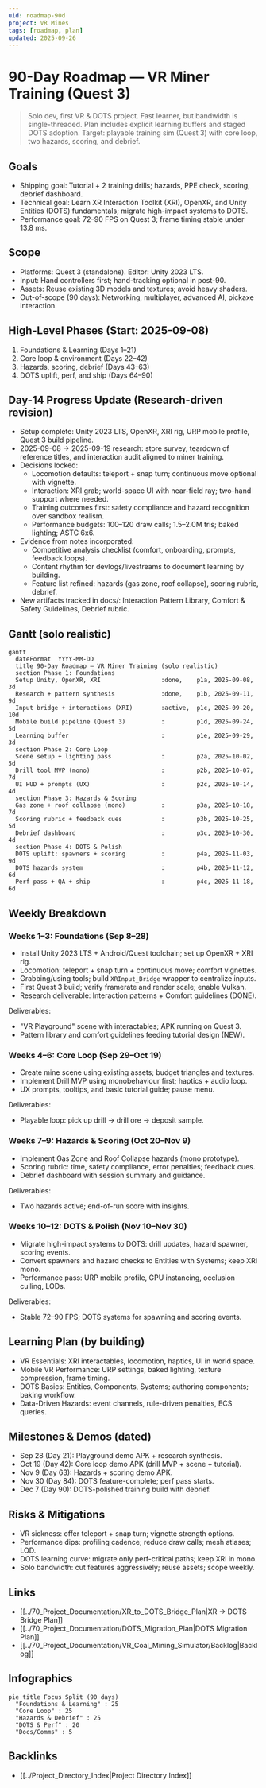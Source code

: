```yaml
---
uid: roadmap-90d
project: VR Mines
tags: [roadmap, plan]
updated: 2025-09-26
---
```


# 90-Day Roadmap — VR Miner Training (Quest 3)

> Solo dev, first VR & DOTS project. Fast learner, but bandwidth is single-threaded. Plan includes explicit learning buffers and staged DOTS adoption. Target: playable training sim (Quest 3) with core loop, two hazards, scoring, and debrief.

## Goals
- Shipping goal: Tutorial + 2 training drills; hazards, PPE check, scoring, debrief dashboard.
- Technical goal: Learn XR Interaction Toolkit (XRI), OpenXR, and Unity Entities (DOTS) fundamentals; migrate high-impact systems to DOTS.
- Performance goal: 72–90 FPS on Quest 3; frame timing stable under 13.8 ms.

## Scope
- Platforms: Quest 3 (standalone). Editor: Unity 2023 LTS.
- Input: Hand controllers first; hand-tracking optional in post-90.
- Assets: Reuse existing 3D models and textures; avoid heavy shaders.
- Out-of-scope (90 days): Networking, multiplayer, advanced AI, pickaxe interaction.

## High-Level Phases (Start: 2025-09-08)
1. Foundations & Learning (Days 1–21)
2. Core loop & environment (Days 22–42)
3. Hazards, scoring, debrief (Days 43–63)
4. DOTS uplift, perf, and ship (Days 64–90)

## Day-14 Progress Update (Research-driven revision)
- Setup complete: Unity 2023 LTS, OpenXR, XRI rig, URP mobile profile, Quest 3 build pipeline.
- 2025-09-08 → 2025-09-19 research: store survey, teardown of reference titles, and interaction audit aligned to miner training.
- Decisions locked:
  - Locomotion defaults: teleport + snap turn; continuous move optional with vignette.
  - Interaction: XRI grab; world-space UI with near-field ray; two-hand support where needed.
  - Training outcomes first: safety compliance and hazard recognition over sandbox realism.
  - Performance budgets: 100–120 draw calls; 1.5–2.0M tris; baked lighting; ASTC 6x6.
- Evidence from notes incorporated:
  - Competitive analysis checklist (comfort, onboarding, prompts, feedback loops).
  - Content rhythm for devlogs/livestreams to document learning by building.
  - Feature list refined: hazards (gas zone, roof collapse), scoring rubric, debrief.
- New artifacts tracked in docs/: Interaction Pattern Library, Comfort & Safety Guidelines, Debrief rubric.

## Gantt (solo realistic)
```mermaid
gantt
  dateFormat  YYYY-MM-DD
  title 90-Day Roadmap — VR Miner Training (solo realistic)
  section Phase 1: Foundations
  Setup Unity, OpenXR, XRI                 :done,    p1a, 2025-09-08, 3d
  Research + pattern synthesis             :done,    p1b, 2025-09-11, 9d
  Input bridge + interactions (XRI)        :active,  p1c, 2025-09-20, 10d
  Mobile build pipeline (Quest 3)          :         p1d, 2025-09-24, 5d
  Learning buffer                          :         p1e, 2025-09-29, 3d
  section Phase 2: Core Loop
  Scene setup + lighting pass              :         p2a, 2025-10-02, 5d
  Drill tool MVP (mono)                    :         p2b, 2025-10-07, 7d
  UI HUD + prompts (UX)                    :         p2c, 2025-10-14, 4d
  section Phase 3: Hazards & Scoring
  Gas zone + roof collapse (mono)          :         p3a, 2025-10-18, 7d
  Scoring rubric + feedback cues           :         p3b, 2025-10-25, 5d
  Debrief dashboard                        :         p3c, 2025-10-30, 4d
  section Phase 4: DOTS & Polish
  DOTS uplift: spawners + scoring          :         p4a, 2025-11-03, 9d
  DOTS hazards system                      :         p4b, 2025-11-12, 6d
  Perf pass + QA + ship                    :         p4c, 2025-11-18, 6d
```

## Weekly Breakdown

### Weeks 1–3: Foundations (Sep 8–28)
- Install Unity 2023 LTS + Android/Quest toolchain; set up OpenXR + XRI rig.
- Locomotion: teleport + snap turn + continuous move; comfort vignettes.
- Grabbing/using tools; build `XRInput_Bridge` wrapper to centralize inputs.
- First Quest 3 build; verify framerate and render scale; enable Vulkan.
- Research deliverable: Interaction patterns + Comfort guidelines (DONE).

Deliverables:
- "VR Playground" scene with interactables; APK running on Quest 3.
- Pattern library and comfort guidelines feeding tutorial design (NEW).

### Weeks 4–6: Core Loop (Sep 29–Oct 19)
- Create mine scene using existing assets; budget triangles and textures.
- Implement Drill MVP using monobehaviour first; haptics + audio loop.
- UX prompts, tooltips, and basic tutorial guide; pause menu.

Deliverables:
- Playable loop: pick up drill → drill ore → deposit sample.

### Weeks 7–9: Hazards & Scoring (Oct 20–Nov 9)
- Implement Gas Zone and Roof Collapse hazards (mono prototype).
- Scoring rubric: time, safety compliance, error penalties; feedback cues.
- Debrief dashboard with session summary and guidance.

Deliverables:
- Two hazards active; end-of-run score with insights.

### Weeks 10–12: DOTS & Polish (Nov 10–Nov 30)
- Migrate high-impact systems to DOTS: drill updates, hazard spawner, scoring events.
- Convert spawners and hazard checks to Entities with Systems; keep XRI mono.
- Performance pass: URP mobile profile, GPU instancing, occlusion culling, LODs.

Deliverables:
- Stable 72–90 FPS; DOTS systems for spawning and scoring events.

## Learning Plan (by building)
- VR Essentials: XRI interactables, locomotion, haptics, UI in world space.
- Mobile VR Performance: URP settings, baked lighting, texture compression, frame timing.
- DOTS Basics: Entities, Components, Systems; authoring components; baking workflow.
- Data-Driven Hazards: event channels, rule-driven penalties, ECS queries.

## Milestones & Demos (dated)
- Sep 28 (Day 21): Playground demo APK + research synthesis.
- Oct 19 (Day 42): Core loop demo APK (drill MVP + scene + tutorial).
- Nov 9 (Day 63): Hazards + scoring demo APK.
- Nov 30 (Day 84): DOTS feature-complete; perf pass starts.
- Dec 7 (Day 90): DOTS-polished training build with debrief.

## Risks & Mitigations
- VR sickness: offer teleport + snap turn; vignette strength options.
- Performance dips: profiling cadence; reduce draw calls; mesh atlases; LOD.
- DOTS learning curve: migrate only perf-critical paths; keep XRI in mono.
- Solo bandwidth: cut features aggressively; reuse assets; scope weekly.

## Links
- [[../70_Project_Documentation/XR_to_DOTS_Bridge_Plan|XR → DOTS Bridge Plan]]
- [[../70_Project_Documentation/DOTS_Migration_Plan|DOTS Migration Plan]]
- [[../70_Project_Documentation/VR_Coal_Mining_Simulator/Backlog|Backlog]]

## Infographics

```mermaid
pie title Focus Split (90 days)
  "Foundations & Learning" : 25
  "Core Loop" : 25
  "Hazards & Debrief" : 25
  "DOTS & Perf" : 20
  "Docs/Comms" : 5
```

## Backlinks
- [[../Project_Directory_Index|Project Directory Index]]

